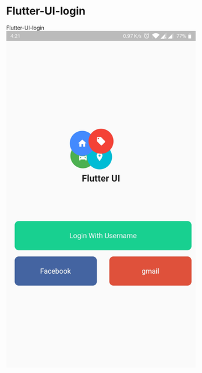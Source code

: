 # Flutter-UI-login
Flutter-UI-login
<img src="https://github.com/iabhishek3/Flutter-UI-login/blob/master/Screenshot_20190702-162132.jpg" alt="flutter screen page"/>
